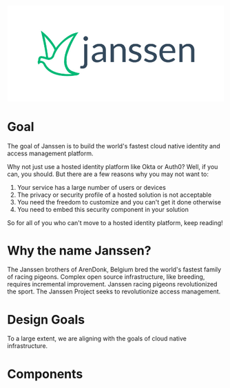 ![](./logo/janssen-project.jpg)

# Goal

The goal of Janssen is to build the world's fastest cloud native identity and access management platform.

Why not just use a hosted identity platform like Okta or Auth0? Well, if you can, you should. But there are a few reasons why you may not want to:
1. Your service has a large number of users or devices
2. The privacy or security profile of a hosted solution is not acceptable
3. You need the freedom to customize and you can't get it done otherwise
4. You need to embed this security component in your solution  

So for all of you who can't move to a hosted identity platform, keep reading!

# Why the name Janssen?

The Janssen brothers of ArenDonk, Belgium bred the world's fastest family of racing pigeons. Complex open source infrastructure, like breeding, requires incremental improvement. Janssen racing pigeons revolutionized the sport. The Janssen Project seeks to revolutionize access management.

# Design Goals

To a large extent, we are aligning with the goals of cloud native infrastructure. 


# Components
